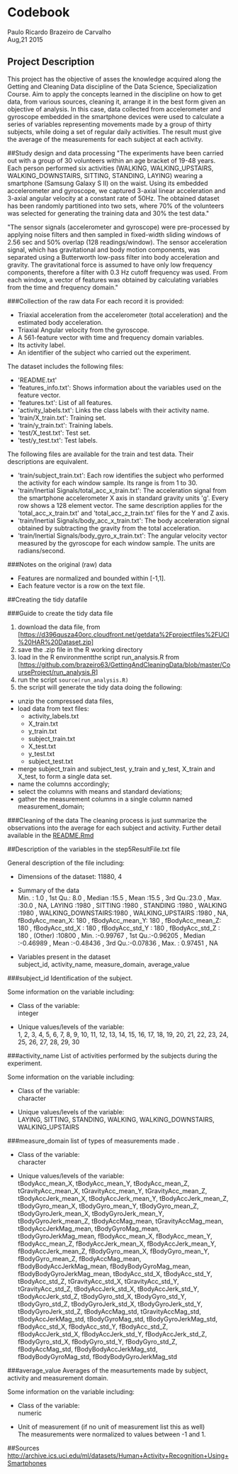 # Codebook
Paulo Ricardo Brazeiro de Carvalho  
Aug,21 2015  

## Project Description
This project has the objective of asses the knowledge acquired along the Getting and Cleaning Data discipline of the Data Science, Specialization Course. Aim to apply the concepts learned in the discipline on how to get data, from various sources, cleaning it, arrange it in the best form given an objective of analysis. In this case, data collected from accelerometer and gyroscope embedded in the smartphone devices were used to calculate a series of variables representing movements made by a group of thirty subjects, while doing a set of regular daily activities. The result must give the average of the measurements for each subject at each activity.

##Study design and data processing
"The experiments have been carried out with a group of 30 volunteers within an age bracket of 19-48 years. Each person performed six activities (WALKING, WALKING_UPSTAIRS, WALKING_DOWNSTAIRS, SITTING, STANDING, LAYING) wearing a smartphone (Samsung Galaxy S II) on the waist. Using its embedded accelerometer and gyroscope, we captured 3-axial linear acceleration and 3-axial angular velocity at a constant rate of 50Hz. The obtained dataset has been randomly partitioned into two sets, where 70% of the volunteers was selected for generating the training data and 30% the test data." 

"The sensor signals (accelerometer and gyroscope) were pre-processed by applying noise filters and then sampled in fixed-width sliding windows of 2.56 sec and 50% overlap (128 readings/window). The sensor acceleration signal, which has gravitational and body motion components, was separated using a Butterworth low-pass filter into body acceleration and gravity. The gravitational force is assumed to have only low frequency components, therefore a filter with 0.3 Hz cutoff frequency was used. From each window, a vector of features was obtained by calculating variables from the time and frequency domain."

###Collection of the raw data
For each record it is provided:

- Triaxial acceleration from the accelerometer (total acceleration) and the estimated body acceleration.
- Triaxial Angular velocity from the gyroscope. 
- A 561-feature vector with time and frequency domain variables. 
- Its activity label. 
- An identifier of the subject who carried out the experiment.

The dataset includes the following files:

- 'README.txt'
- 'features_info.txt': Shows information about the variables used on the feature vector.
- 'features.txt': List of all features.
- 'activity_labels.txt': Links the class labels with their activity name.
- 'train/X_train.txt': Training set.
- 'train/y_train.txt': Training labels.
- 'test/X_test.txt': Test set.
- 'test/y_test.txt': Test labels.

The following files are available for the train and test data. Their descriptions are equivalent.   

- 'train/subject_train.txt': Each row identifies the subject who performed the activity for each window sample. Its range is from 1 to 30.   
- 'train/Inertial Signals/total_acc_x_train.txt': The acceleration signal from the smartphone accelerometer X axis in standard gravity units 'g'. Every row shows a 128 element vector. The same description applies for the 'total_acc_x_train.txt' and 'total_acc_z_train.txt' files for the Y and Z axis.  
- 'train/Inertial Signals/body_acc_x_train.txt': The body acceleration signal obtained by subtracting the gravity from the total acceleration.   
- 'train/Inertial Signals/body_gyro_x_train.txt': The angular velocity vector measured by the gyroscope for each window sample. The units are radians/second. 

###Notes on the original (raw) data 
- Features are normalized and bounded within [-1,1].
- Each feature vector is a row on the text file.

##Creating the tidy datafile

###Guide to create the tidy data file
1. download the data file, from [https://d396qusza40orc.cloudfront.net/getdata%2Fprojectfiles%2FUCI%20HAR%20Dataset.zip]
2. save the .zip file in the R working directory
3. load in the R environmentthe script run_analysis.R from [https://github.com/brazeiro63/GettingAndCleaningData/blob/master/CourseProject/run_analysis.R]
4. run the script `source(run_analysis.R)`
5. the script will generate the tidy data doing the following: 
  + unzip the compressed data files,  
  + load data from text files: 
    + activity_labels.txt
    + X_train.txt
    + y_train.txt
    + subject_train.txt
    + X_test.txt
    + y_test.txt
    + subject_test.txt
  + merge subject_train and subject_test, y_train and y_test, X_train and X_test, to form a single data set.
  + name the columns accordingly;
  + select the columns with means and standard deviations; 
  + gather the measurement columns in a single column named measurement_domain;

###Cleaning of the data
The cleaning process is just summarize the observations into the average for each subject and activity. Further detail available in the [README.Rmd](https://github.com/brazeiro63/getting_and_cleaning_data_project/blob/master/README.Rmd)


##Description of the variables in the step5ResultFile.txt file

General description of the file including: 

- Dimensions of the dataset:
  11880, 4
  
- Summary of the data  
  Min.   : 1.0  , 1st Qu.: 8.0  , Median :15.5  , Mean   :15.5  , 3rd Qu.:23.0  , Max.   :30.0  , NA, LAYING            :1980  , SITTING           :1980  , STANDING          :1980  , WALKING           :1980  , WALKING_DOWNSTAIRS:1980  , WALKING_UPSTAIRS  :1980  , NA, fBodyAcc_mean_X:  180  , fBodyAcc_mean_Y:  180  , fBodyAcc_mean_Z:  180  , fBodyAcc_std_X :  180  , fBodyAcc_std_Y :  180  , fBodyAcc_std_Z :  180  , (Other)        :10800  , Min.   :-0.99767  , 1st Qu.:-0.96205  , Median :-0.46989  , Mean   :-0.48436  , 3rd Qu.:-0.07836  , Max.   : 0.97451  , NA
  
- Variables present in the dataset  
  subject_id, activity_name, measure_domain, average_value
 

###subject_id
Identification of the subject.

Some information on the variable including:  
 - Class of the variable:  
  integer  
    
 - Unique values/levels of the variable:  
  1, 2, 3, 4, 5, 6, 7, 8, 9, 10, 11, 12, 13, 14, 15, 16, 17, 18, 19, 20, 21, 22, 23, 24, 25, 26, 27, 28, 29, 30  


###activity_name
List of activities performed by the subjects during the experiment.

Some information on the variable including:  
 - Class of the variable:  
    character  
    
 - Unique values/levels of the variable:  
  LAYING, SITTING, STANDING, WALKING, WALKING_DOWNSTAIRS, WALKING_UPSTAIRS  

###measure_domain
list of types of measurements made .

 - Class of the variable:  
  character  
  
 - Unique values/levels of the variable:  
  tBodyAcc_mean_X, tBodyAcc_mean_Y, tBodyAcc_mean_Z, tGravityAcc_mean_X, tGravityAcc_mean_Y, tGravityAcc_mean_Z, tBodyAccJerk_mean_X, tBodyAccJerk_mean_Y, tBodyAccJerk_mean_Z, tBodyGyro_mean_X, tBodyGyro_mean_Y, tBodyGyro_mean_Z, tBodyGyroJerk_mean_X, tBodyGyroJerk_mean_Y, tBodyGyroJerk_mean_Z, tBodyAccMag_mean, tGravityAccMag_mean, tBodyAccJerkMag_mean, tBodyGyroMag_mean, tBodyGyroJerkMag_mean, fBodyAcc_mean_X, fBodyAcc_mean_Y, fBodyAcc_mean_Z, fBodyAccJerk_mean_X, fBodyAccJerk_mean_Y, fBodyAccJerk_mean_Z, fBodyGyro_mean_X, fBodyGyro_mean_Y, fBodyGyro_mean_Z, fBodyAccMag_mean, fBodyBodyAccJerkMag_mean, fBodyBodyGyroMag_mean, fBodyBodyGyroJerkMag_mean, tBodyAcc_std_X, tBodyAcc_std_Y, tBodyAcc_std_Z, tGravityAcc_std_X, tGravityAcc_std_Y, tGravityAcc_std_Z, tBodyAccJerk_std_X, tBodyAccJerk_std_Y, tBodyAccJerk_std_Z, tBodyGyro_std_X, tBodyGyro_std_Y, tBodyGyro_std_Z, tBodyGyroJerk_std_X, tBodyGyroJerk_std_Y, tBodyGyroJerk_std_Z, tBodyAccMag_std, tGravityAccMag_std, tBodyAccJerkMag_std, tBodyGyroMag_std, tBodyGyroJerkMag_std, fBodyAcc_std_X, fBodyAcc_std_Y, fBodyAcc_std_Z, fBodyAccJerk_std_X, fBodyAccJerk_std_Y, fBodyAccJerk_std_Z, fBodyGyro_std_X, fBodyGyro_std_Y, fBodyGyro_std_Z, fBodyAccMag_std, fBodyBodyAccJerkMag_std, fBodyBodyGyroMag_std, fBodyBodyGyroJerkMag_std  

###average_value
Averages of the measurtements made by subject, activity and measurement domain.

Some information on the variable including:  
 - Class of the variable:  
    numeric  
    
 - Unit of measurement (if no unit of measurement list this as well)  
  The measurements were normalized to values between -1 and 1.

##Sources
http://archive.ics.uci.edu/ml/datasets/Human+Activity+Recognition+Using+Smartphones



